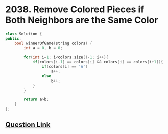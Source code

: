 # 2038. Remove Colored Pieces if Both Neighbors are the Same Color

```cpp
class Solution {
public:
    bool winnerOfGame(string colors) {
        int a = 0, b = 0;

        for(int i=1; i<colors.size()-1; i++){
            if(colors[i-1] == colors[i] && colors[i] == colors[i+1]){
                if(colors[i] == 'A')
                    a++;
                else
                    b++;
			}
        }

        return a>b;
    }
};
```

## [Question Link](https://leetcode.com/problems/remove-colored-pieces-if-both-neighbors-are-the-same-color/)
